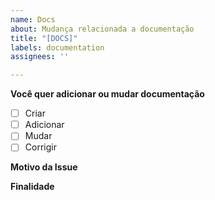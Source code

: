 ```yaml
---
name: Docs
about: Mudança relacionada a documentação
title: "[DOCS]"
labels: documentation
assignees: ''

---
```


**Você quer adicionar ou mudar documentação**
- [ ] Criar
- [ ] Adicionar
- [ ] Mudar
- [ ] Corrigir

**Motivo da Issue**

**Finalidade**
